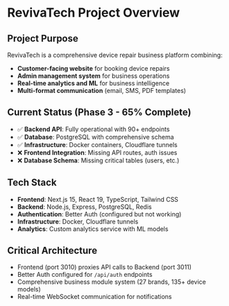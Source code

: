 # RevivaTech Project Overview

## Project Purpose
RevivaTech is a comprehensive device repair business platform combining:
- **Customer-facing website** for booking device repairs
- **Admin management system** for business operations
- **Real-time analytics and ML** for business intelligence
- **Multi-format communication** (email, SMS, PDF templates)

## Current Status (Phase 3 - 65% Complete)
- ✅ **Backend API**: Fully operational with 90+ endpoints
- ✅ **Database**: PostgreSQL with comprehensive schema
- ✅ **Infrastructure**: Docker containers, Cloudflare tunnels
- ❌ **Frontend Integration**: Missing API routes, auth issues
- ❌ **Database Schema**: Missing critical tables (users, etc.)

## Tech Stack
- **Frontend**: Next.js 15, React 19, TypeScript, Tailwind CSS
- **Backend**: Node.js, Express, PostgreSQL, Redis
- **Authentication**: Better Auth (configured but not working)
- **Infrastructure**: Docker, Cloudflare tunnels
- **Analytics**: Custom analytics service with ML models

## Critical Architecture
- Frontend (port 3010) proxies API calls to Backend (port 3011)
- Better Auth configured for `/api/auth` endpoints
- Comprehensive business module system (27 brands, 135+ device models)
- Real-time WebSocket communication for notifications